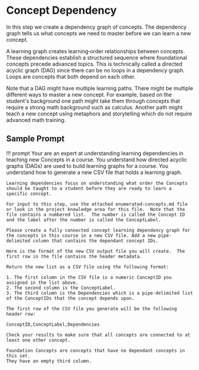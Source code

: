 # Concept Dependency

In this step we create a dependency graph of concepts.  The dependency graph tells us what concepts we need to master before we can learn a new concept.

A learning graph creates learning‑order relationships between concepts. These dependencies establish a structured sequence where foundational concepts precede advanced topics.  This is technically
called a directed acyclic graph (DAG) since there can be no loops in a dependency graph.  Loops are concepts that both depend on each other.

Note that a DAG might have multiple learning paths.  There might be multiple
different ways to master a new concept.  For example, based on the student's background
one path might take them through concepts that require a strong math background such
as calculus.  Another path might teach a new concept using metaphors and storytelling which
do not require advanced math training.

## Sample Prompt

!!! prompt
    Your are an expert at understanding learning dependencies in teaching new Concepts in a course.
    You understand how directed acyclic graphs (DAGs) are used to build learning graphs for a course.
    You understand how to generate a new CSV file that holds a learning graph.

    Learning dependencies focus on understanding what order the Concepts should be taught to a student before they are ready to learn a specific concept.

    For input to this step, use the attached enumerated-concepts.md file or look in the project knowledge area for this file.  Note that the file contains a numbered list.  The number is called the Concept ID and the label after the number is called the ConceptLabel.

    Please create a fully connected concept learning dependency graph for the concepts in this course in a new CSV file. Add a new pipe-delimited column that contains the dependant concept IDs.

    Here is the format of the new CSV output file you will create.  The first row in the file contains the header metadata.

    Return the new list as a CSV file using the following format:

    1. The first column in the CSV file is a numeric ConceptID you assigned in the list above.
    2. The second column is the ConceptLabel.
    3. The third column is the Dependencies which is a pipe-delimited list of the ConceptIDs that the concept depends upon.

    The first row of the CSV file you generate will be the following header row:

    ConceptID,ConceptLabel,Dependencies

    Check your results to make sure that all concepts are connected to at least one other concept.

    Foundation Concepts are concepts that have no dependant concepts in this set.  
    They have an empty third column.
    


    




